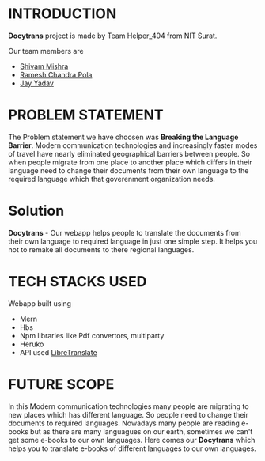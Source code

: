 

# INTRODUCTION
**Docytrans** project is made by Team Helper_404 from NIT Surat.

Our team members are 
- [Shivam Mishra](https://github.com/shivambmishra10)
- [Ramesh Chandra Pola](https://github.com/Rameshchandrapola)
- [Jay Yadav](https://github.com/JayYadav18)

# PROBLEM STATEMENT
The Problem statement we have choosen was **Breaking the Language Barrier**. Modern communication technologies and increasingly faster modes of travel have nearly eliminated geographical barriers between people. So when people migrate from one place to another place which differs in their language need to change their documents from their own language to the required language which that goverenment organization needs.


# Solution
**Docytrans** - Our webapp helps people to translate the documents from their own language to required language in just one simple step. It helps you not to remake all documents to there regional languages.

# TECH STACKS USED
Webapp built using 
- Mern
- Hbs
- Npm libraries like Pdf convertors, multiparty 
- Heruko
- API used [LibreTranslate](https://libretranslate.com/docs/)

# FUTURE SCOPE 
In this Modern communication technologies many people are migrating to new places which has different language. So people need to change their documents to required languages. Nowadays many people are reading e-books but as there are many languagues on our earth, sometimes we can't get some e-books to our own languages. Here comes our **Docytrans** which helps you to translate e-books of different languages to our own languages.
